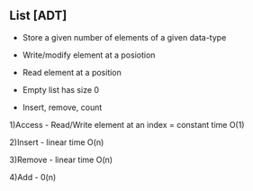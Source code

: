 
## List [ADT]

- Store a given number of elements of a given data-type

- Write/modify element at a posiotion

- Read element at a position

- Empty list has size 0

- Insert, remove, count

1)Access - Read/Write element at an index = constant time O(1)

2)Insert - linear time O(n)

3)Remove - linear time O(n)

4)Add - 0(n)
